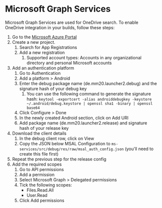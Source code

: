 # Microsoft Graph Services

Microsoft Graph Services are used for OneDrive search. To enable OneDrive integration in your builds, follow these steps:

1. Go to the [Microsoft Azure Portal](https://portal.azure.com)
1. Create a new project.
   1. Search for App Registrations
   1. Add a new registration
      1. Supported account types: Accounts in any organizational directory and personal Microsoft accounts
1. Add an authentication platform
   1. Go to Authentication
   1. Add a platform > Android
   1. Enter the debug package name (de.mm20.launcher2.debug) and the signature hash of your debug key
      1. You can use the following command to generate the signature hash:
         `keytool -exportcert -alias androiddebugkey -keystore ~/.android/debug.keystore | openssl sha1 -binary | openssl base64`
   1. Click Configure > Done
   1. In the newly created Android section, click on Add URI
   1. Add package name (de.mm20.launcher2.release) and signature hash of your release key
1. Download the client details
   1. In the debug client row, click on View
   1. Copy the JSON below MSAL Configuration to `ms-services/src/debug/res/raw/msal_auth_config.json` (you'll need to create this file first)
1. Repeat the previous step for the release config
1. Add the required scopes
   1. Go to API permissions
   1. Add a permission
   1. Select Microsoft Graph > Delegated permissions
   1. Tick the following scopes:
      - Files.Read.All
      - User.Read
   1. Click Add permissions
